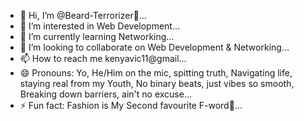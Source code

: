 - 👋 Hi, I’m @Beard-Terrorizer👑...
- 👀 I’m interested in Web Development...
- 🌱 I’m currently learning Networking...
- 💞️ I’m looking to collaborate on Web Development & Networking...
- 📫 How to reach me kenyavic11@gmail...
- 😄 Pronouns: Yo, He/Him on the mic, spitting truth,
                Navigating life, staying real from my Youth,
                No binary beats, just vibes so smooth,
                Breaking down barriers, ain't no excuse...
- ⚡ Fun fact: Fashion is My Second favourite F-word🌹...

<!---
Beard-Terrorizer/Beard-Terrorizer is a ✨ special ✨ repository because its `README.md` (this file) appears on your GitHub profile.
You can click the Preview link to take a look at your changes.
--->
